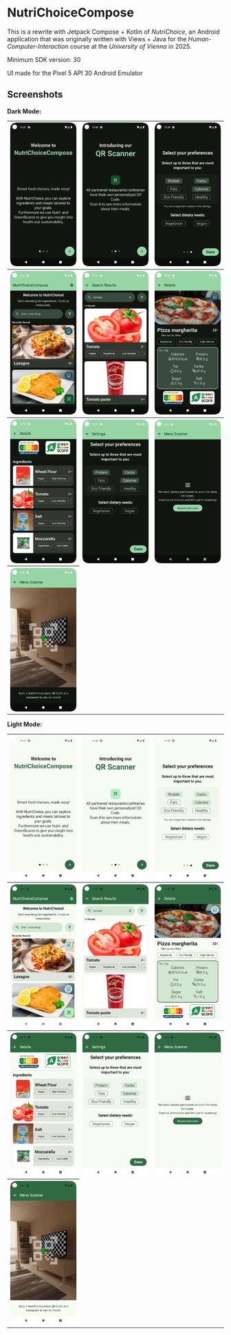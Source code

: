 # NutriChoiceCompose

This is a rewrite with Jetpack Compose + Kotlin of *NutriChoice*, an Android application that was originally written with Views + Java for the *Human-Computer-Interaction* course at the *University of Vienna* in 2025.

Minimum SDK version: 30

UI made for the Pixel 5 API 30 Android Emulator

## Screenshots
**Dark Mode:**
<table>
    <tr>
        <th><img src="assets/OnboardingScreenPage1Dark.png" alt="Onboarding screen page 1 in dark mode"></th>
        <th><img src="assets/OnboardingScreenPage2Dark.png" alt="Onboarding screen page 2 in dark mode"></th>
        <th><img src="assets/OnboardingScreenPage3Dark.png" alt="Onboarding screen page 3 in dark mode"></th>
    </tr>
    <tr>
        <th><img src="assets/MainScreenDark.png" alt="Main screen in dark mode"></th>
        <th><img src="assets/SearchResultsScreenDark.png" alt="Search results screen in dark mode"></th>
        <th><img src="assets/FoodDetailScreenDark.png" alt="Food detail screen in dark mode"></th>
    </tr>
    <tr>
        <th><img src="assets/FoodDetailScreenIngredientsDark.png" alt="Food detail screen scrolled down to the ingredients in dark mode"></th>
        <th><img src="assets/SettingsScreenDark.png" alt="Settings screen in dark mode"></th>
        <th><img src="assets/QRScannerScreenPermissionRequestDark.png" alt="QR scanner screen permission request in dark mode"></th>
    </tr>
    <tr>
        <th><img src="assets/QRScannerScreenDark.png" alt="QR scanner screen in dark mode"></th>
    </tr>
</table>

**Light Mode:**
<table>
    <tr>
        <th><img src="assets/OnboardingScreenPage1Light.png" alt="Onboarding screen page 1 in light mode"></th>
        <th><img src="assets/OnboardingScreenPage2Light.png" alt="Onboarding screen page 2 in light mode"></th>
        <th><img src="assets/OnboardingScreenPage3Light.png" alt="Onboarding screen page 3 in light mode"></th>
    </tr>
    <tr>
        <th><img src="assets/MainScreenLight.png" alt="Main screen in light mode"></th>
        <th><img src="assets/SearchResultsScreenLight.png" alt="Search results screen in light mode"></th>
        <th><img src="assets/FoodDetailScreenLight.png" alt="Food detail screen in light mode"></th>
    </tr>
    <tr>
        <th><img src="assets/FoodDetailScreenIngredientsLight.png" alt="Food detail screen scrolled down to the ingredients in light mode"></th>
        <th><img src="assets/SettingsScreenLight.png" alt="Settings screen in light mode"></th>
        <th><img src="assets/QRScannerScreenPermissionRequestLight.png" alt="QR scanner screen permission request in light mode"></th>
    </tr>
    <tr>
        <th><img src="assets/QRScannerScreenLight.png" alt="QR scanner screen in light mode"></th>
    </tr>
</table>